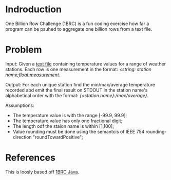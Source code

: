 # Indroduction
One Billion Row Challenge (1BRC) is a fun coding exercise how far a program can be psuhed to aggregate  one billion rows from a text file.

# Problem
Input: Given a [text file](https://github.com/gunnarmorling/1brc/blob/main/data/weather_stations.csv) containing temperature values for a range of weather stations.  Each row is one measurement in the format:
*<string: station name;<float:measurement>*.

Output: For each unique station find the min/max/average temperature recorded abd emit the final result on STDOUT in the station name's alphabetical 
order with the format:
*{<station name}:<min>/max/average}*.

Assumptions:
* The temperature value is with the range [-99.9, 99.9];
* The temperature value has only one fractional digit;
* The length odf the staion name is within [1,100];
* Value rounding must be done using the semantcis of IEEE 754 rounding-direction "roundTowardPositive";

# References
This is loosly based off [1BRC Java](https://github.com/gunnarmorling/1brc). 
